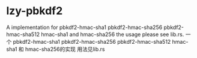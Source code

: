# lzy-pbkdf2
A implementation for pbkdf2-hmac-sha1 pbkdf2-hmac-sha256 pbkdf2-hmac-sha512 hmac-sha1 and hmac-sha256
the usage please see lib.rs.
一个 pbkdf2-hmac-sha1 pbkdf2-hmac-sha256 pbkdf2-hmac-sha512 hmac-sha1 和 hmac-sha256的实现
用法见lib.rs

